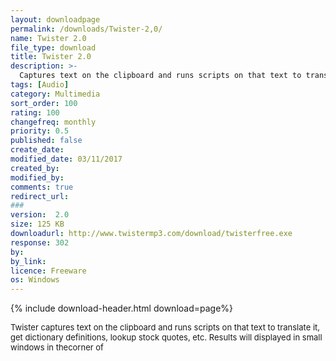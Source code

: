 ```yaml
---
layout: downloadpage
permalink: /downloads/Twister-2,0/
name: Twister 2.0
file_type: download
title: Twister 2.0
description: >-
  Captures text on the clipboard and runs scripts on that text to translate it, get dictionary definitions, look up stock quotes..
tags: [Audio]
category: Multimedia
sort_order: 100
rating: 100
changefreq: monthly
priority: 0.5
published: false
create_date:
modified_date: 03/11/2017
created_by:
modified_by:
comments: true
redirect_url:
###
version:  2.0
size: 125 KB
downloadurl: http://www.twistermp3.com/download/twisterfree.exe
response: 302
by:
by_link:
licence: Freeware
os: Windows
---
```


{% include download-header.html download=page%}

<p style="fix-download-text !important">
<p><font size="2"><p>Twister captures text on the clipboard and runs scripts on that text to translate it, get dictionary definitions, lookup stock quotes, etc. Results will displayed in small windows in thecorner of</p></p></p>
